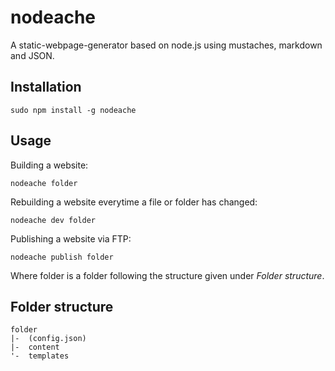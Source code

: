 nodeache
========

A static-webpage-generator based on node.js using mustaches, markdown and JSON.

Installation
------------

    sudo npm install -g nodeache
    
Usage
-----

Building a website:

    nodeache folder
    
Rebuilding a website everytime a file or folder has changed:

    nodeache dev folder
    
Publishing a website via FTP:

    nodeache publish folder
    
Where folder is a folder following the structure given under *Folder structure*.

Folder structure
----------------

    folder
    |-  (config.json)
    |-  content
    '-  templates
